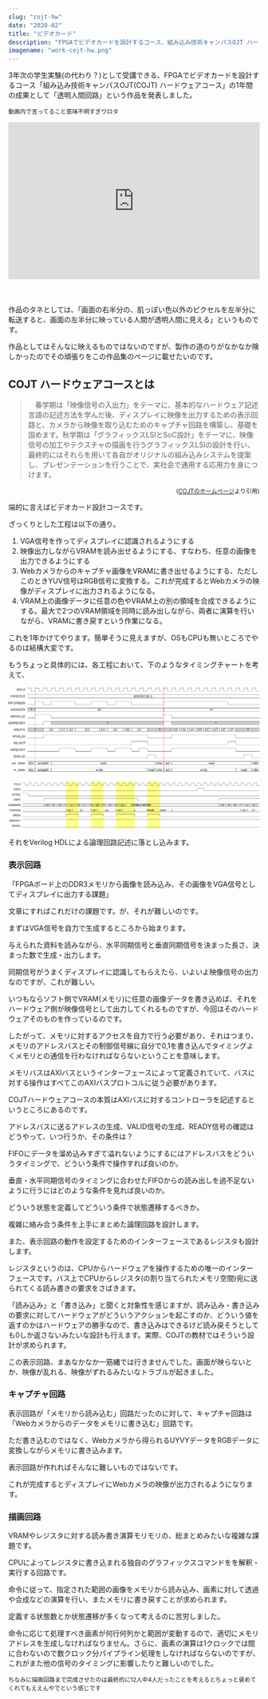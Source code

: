 ```yaml
---
slug: "cojt-hw"
date: "2020-02"
title: "ビデオカード"
description: "FPGAでビデオカードを設計するコース、組み込み技術キャンパスOJT ハードウェアコースを1年間受講したのでその概要です。"
imagename: "work-cojt-hw.png"
---
```


3年次の学生実験(の代わり？)として受講できる、FPGAでビデオカードを設計するコース「組み込み技術キャンパスOJT(COJT) ハードウェアコース」の1年間の成果として「透明人間回路」という作品を発表しました。

<small>動画内で言ってること意味不明すぎワロタ</small>

<div style="position: relative; width: 100%; height: 0; padding-bottom: 62.5%; overflow: hidden; margin-bottom: 50px;" >
    <iframe src="https://www.youtube.com/embed/y0vV2u8ot3w?start=427" frameborder="0" allow="accelerometer; autoplay; encrypted-media; gyroscope; picture-in-picture" allowfullscreen style="width: 100%; height: 100%; position: absolute; top: 0; left: 0;"></iframe>
</div>

作品のタネとしては、「画面の右半分の、肌っぽい色以外のピクセルを左半分に転送すると、画面の左半分に映っている人間が透明人間に見える」というものです。

作品としてはそんなに映えるものではないのですが、製作の道のりがなかなか険しかったのでその頑張りをこの作品集のページに載せたいのです。

## COJT ハードウェアコースとは

> 　春学期は「映像信号の入出力」をテーマに、基本的なハードウェア記述言語の記述方法を学んだ後、ディスプレイに映像を出力するための表示回路と、カメラから映像を取り込むためのキャプチャ回路を構築し、基礎を固めます。秋学期は「グラフィックスLSIとSoC設計」をテーマに、映像信号の加工やテクスチャの描画を行うグラフィックスLSIの設計を行い、最終的にはそれらを用いて各自がオリジナルの組み込みシステムを提案し、プレゼンテーションを行うことで、実社会で通用する応用力を身につけます。
 
 <div style="text-align:right"><small>(<a href="http://www.cojt.or.jp/tkb/outline/index.html">COJTのホームページ</a>より引用)</small></div>

端的に言えばビデオカード設計コースです。

ざっくりとした工程は以下の通り。

1. VGA信号を作ってディスプレイに認識されるようにする
2. 映像出力しながらVRAMを読み出せるようにする、すなわち、任意の画像を出力できるようにする
3. Webカメラからのキャプチャ画像をVRAMに書き出せるようにする、ただしこのときYUV信号はRGB信号に変換する。これが完成するとWebカメラの映像がディスプレイに出力されるようになる。
4. VRAM上の画像データに任意の色やVRAM上の別の領域を合成できるようにする。最大で2つのVRAM領域を同時に読み出しながら、両者に演算を行いながら、VRAMに書き戻すという作業になる。

これを1年かけてやります。簡単そうに見えますが、OSもCPUも無いところでやるのは結構大変です。

もうちょっと具体的には、各工程において、下のようなタイミングチャートを考えて、

![capture module vramctrl timing chart](../../images/work-cojt-hw-timing-chart-0.png)

![capture module decoder timing chart](../../images/work-cojt-hw-timing-chart-1.png)

それをVerilog HDLによる論理回路記述に落とし込みます。

### 表示回路

「FPGAボード上のDDR3メモリから画像を読み込み、その画像をVGA信号としてディスプレイに出力する課題」

文章にすればこれだけの課題です。が、それが難しいのです。

まずはVGA信号を自力で生成するところから始まります。

与えられた資料を読みながら、水平同期信号と垂直同期信号を決まった長さ、決まった数で生成・出力します。

同期信号がうまくディスプレイに認識してもらえたら、いよいよ映像信号の出力なのですが、これが難しい。

いつもならソフト側でVRAM(メモリ)に任意の画像データを書き込めば、それをハードウェア側が映像信号として出力してくれるものですが、今回はそのハードウェアそのものを作っているのです。

したがって、メモリに対するアクセスを自力で行う必要があり、それはつまり、メモリのアドレスバスとその制御信号線に自分で0,1を書き込んでタイミングよくメモリとの通信を行わなければならないということを意味します。

メモリバスはAXIバスというインターフェースによって定義されていて、バスに対する操作はすべてこのAXIバスプロトコルに従う必要があります。

COJTハードウェアコースの本質はAXIバスに対するコントローラを記述するというところにあるのです。

アドレスバスに送るアドレスの生成、VALID信号の生成、READY信号の確認はどうやって、いつ行うか、その条件は？

FIFOにデータを溜め込みすぎて溢れないようにするにはアドレスバスをどういうタイミングで、どういう条件で操作すれば良いのか。

垂直・水平同期信号のタイミングに合わせたFIFOからの読み出しを過不足ないように行うにはどのような条件を見れば良いのか。

どういう状態を定義してどういう条件で状態遷移するべきか。

複雑に絡み合う条件を上手にまとめた論理回路を設計します。

また、表示回路の動作を設定するためのインターフェースであるレジスタも設計します。

レジスタというのは、CPUからハードウェアを操作するための唯一のインターフェースです。バス上でCPUからレジスタ(の割り当てられたメモリ空間)宛に送られてくる読み書きの要求をさばきます。

「読み込み」と「書き込み」と聞くと対象性を感じますが、読み込み・書き込みの要求に対してハードウェアがどういうアクションを起こすのか、どういう値を返すのかはハードウェアの勝手なので、書き込みはできるけど読み戻そうとしても0しか返さないみたいな設計も行えます。実際、COJTの教材ではそういう設計が求められます。

この表示回路、まあなかなか一筋縄では行きませんでした。画面が映らないとか、映像が乱れる、映像がずれるみたいなトラブルが起きました。

### キャプチャ回路

表示回路が「メモリから読み込む」回路だったのに対して、キャプチャ回路は「Webカメラからのデータをメモリに書き込む」回路です。

ただ書き込むのではなく、Webカメラから得られるUYVYデータをRGBデータに変換しながらメモリに書き込みます。

表示回路が作れればそんなに難しいものではないです。

これが完成するとディスプレイにWebカメラの映像が出力されるようになります。

### 描画回路

VRAMやレジスタに対する読み書き演算モリモリの、総まとめみたいな複雑な課題です。

CPUによってレジスタに書き込まれる独自のグラフィックスコマンドをを解釈・実行する回路です。

命令に従って、指定された範囲の画像をメモリから読み込み、画素に対して透過や合成などの演算を行い、またメモリに書き戻すことが求められます。

定義する状態数とか状態遷移が多くなって考えるのに苦労しました。

命令に応じて処理すべき画素が何行何列かと範囲が変動するので、適切にメモリアドレスを生成しなければなりません。さらに、画素の演算は1クロックでは間に合わないので数クロック分パイプライン処理をしなければならないのですが、これがまた他の信号のタイミングに影響したりと難しいのでした。

<small>ちなみに描画回路まで完成させたのは最終的に12人中4人だったことを考えるとちょっと褒めてくれてもええんやでという感じです</small>

